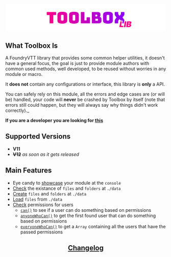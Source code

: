 <a href="https://foundryvtt.com/packages/toolbox">
    <p align="center">
        <img src="https://raw.githubusercontent.com/RPG-Made-Simple/FVTT-Toolbox/main/branding/title.png" alt="Toolbox Title">
    </p>
</a>

## What Toolbox Is

A FoundryVTT library that provides some common helper utilities, it doesn't have a general focus, the goal is just to provide module authors with common used methods, well developed, to be reused without worries in any module or macro.

It **does not** contain any configurations or interface, this library is **only** a API.

You can safely rely on this module, all the errors and edge cases are (or will be) handled, your code will **never** be crashed by Toolbox by itself (note that errors still could happen, but they will always say why things didn't work correctly)._

**If you are a developer you are looking for [this](apiReference.md)**

## Supported Versions
- **V11**
- ~~**V12**~~ _as soon as it gets released_

## Main Features
- Eye candy to [showcase]() your module at the `console`
- [Check]() the existance of `files` and `folders` at `./data`
- [Create]() `files` and `folders` at `./data`
- [Load]() `files` from `./data`
- [Check]() permissions for users
  - [`can()`]() to see if a user can do something based on permissions
  - [`anyoneWhoCan()`]() to get the first found user that can do something based on permissions
  - [`everyoneWhoCan()`]() to get a `Array` containing all the users that have the passed permissions


<h2 align="center"> <a href="https://github.com/ZotyDev/FoundryVTT-Toolbox/blob/main/CHANGELOG.md"> Changelog</a> </h2>

